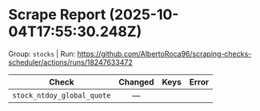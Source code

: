 # Scrape Report (2025-10-04T17:55:30.248Z)

Group: `stocks`  |  Run: https://github.com/AlbertoRoca96/scraping-checks-scheduler/actions/runs/18247633472

| Check | Changed | Keys | Error |
|---|:---:|:--|:--|
| `stock_ntdoy_global_quote` | — |  |  |
